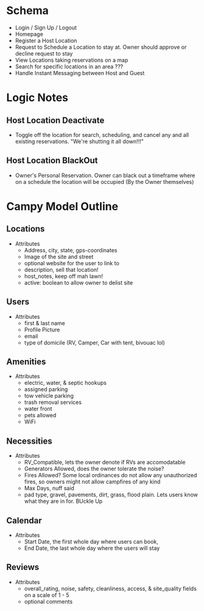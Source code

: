 # Schema

- Login / Sign Up / Logout
- Homepage
- Register a Host Location
- Request to Schedule a Location to stay at. Owner should approve or decline request to stay
- View Locations taking reservations on a map
- Search for specific locations in an area ???
- Handle Instant Messaging between Host and Guest

# Logic Notes
## Host Location Deactivate
- Toggle off the location for search, scheduling, and cancel any and all existing reservations. "We're shutting it all down!!!"

## Host Location BlackOut
- Owner's Personal Reservation. Owner can black out a timeframe where on a schedule the location will be occupied (By the Owner themselves)


# Campy Model Outline
## Locations
- Attributes
    - Address, city, state, gps-coordinates
    - Image of the site and street
    - optional website for the user to link to
    - description, sell that location!
    - host_notes, keep off mah lawn!
    - active: boolean to allow owner to delist site

## Users
- Attributes
    - first & last name
    - Profile Picture
    - email
    - type of domicile (RV, Camper, Car with tent, bivouac lol)

## Amenities
- Attributes
    - electric, water, & septic hookups
    - assigned parking
    - tow vehicle parking
    - trash removal services
    - water front
    - pets allowed
    - WiFi

## Necessities
- Attributes
    - RV_Compatible, lets the owner denote if RVs are accomodatable
    - Generators Allowed, does the owner tolerate the noise?
    - Fires Allowed? Some local ordinances do not allow any unauthorized fires, so owners might not allow campfires of any kind
    - Max Days, nuff said
    - pad type, gravel, pavements, dirt, grass, flood plain. Lets users know what they are in for. BUckle Up

## Calendar
- Attributes
    - Start Date, the first whole day where users can book,
    - End Date, the last whole day where the users will stay

## Reviews
- Attributes
    - overall_rating, noise, safety, cleanliness, access, & site_quality fields on a scale of 1 - 5
    - optional comments
